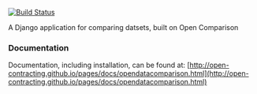 [![Build
Status](https://travis-ci.org/open-contracting/opendatacomparison.svg?branch=master)](https://travis-ci.org/open-contracting/opendatacomparison)


A Django application for comparing datsets, built on Open Comparison

### Documentation
Documentation, including installation, can be found at:
[http://open-contracting.github.io/pages/docs/opendatacomparison.html](http://open-contracting.github.io/pages/docs/opendatacomparison.html)
